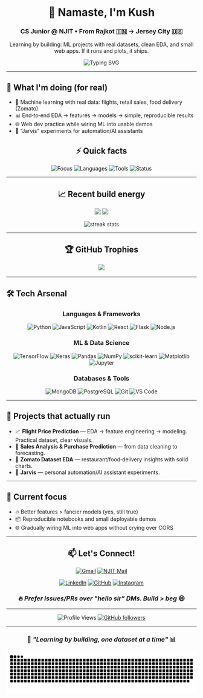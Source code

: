 <div align="center">

# 👋 Namaste, I'm Kush

### CS Junior @ NJIT • From Rajkot 🇮🇳 → Jersey City 🇺🇸  
Learning by building: ML projects with real datasets, clean EDA, and small web apps. If it runs and plots, it ships.

<img src="https://readme-typing-svg.herokuapp.com?font=Fira+Code&pause=1000&color=36BCF7FF&width=435&lines=Machine+Learning+Engineer;Data+Science+Enthusiast;Full+Stack+Developer;AI+%26+Automation+Explorer" alt="Typing SVG" />

---

</div>

## 🚀 What I'm doing (for real)
- 🤖 Machine learning with real data: flights, retail sales, food delivery (Zomato)  
- 📊 End‑to‑end EDA → features → models → simple, reproducible results  
- 🌐 Web dev practice while wiring ML into usable demos  
- 🧠 "Jarvis" experiments for automation/AI assistants

<div align="center">

## ⚡ Quick facts
![Focus](https://img.shields.io/badge/Focus-ML%20%26%20EDA-blue?style=for-the-badge&logoColor=white) 
![Languages](https://img.shields.io/badge/Languages-Python%20%7C%20JS%20%7C%20Kotlin-green?style=for-the-badge&logoColor=white)
![Tools](https://img.shields.io/badge/Tools-Pandas%20%7C%20sklearn%20%7C%20React%20%7C%20Jupyter-orange?style=for-the-badge&logoColor=white)
![Status](https://img.shields.io/badge/Open_to-Collab-8A2BE2?style=for-the-badge&logoColor=white)

---

## 📈 Recent build energy

<p>
  <img height="180em" src="https://github-readme-stats-eight-theta.vercel.app/api?username=KushDev19&show_icons=true&theme=tokyonight&include_all_commits=true&count_private=true&hide_border=true"/>
  <img height="180em" src="https://github-readme-stats-eight-theta.vercel.app/api/top-langs/?username=KushDev19&layout=compact&langs_count=8&theme=tokyonight&hide_border=true"/>
</p>

<img width="390" src="https://streak-stats.demolab.com?user=KushDev19&count_private=true&theme=tokyonight&border_radius=10&hide_border=true" alt="streak stats"/>

---

## 🏆 GitHub Trophies
<img src="https://github-profile-trophy.vercel.app/?username=KushDev19&theme=tokyonight&no-frame=true&no-bg=true&margin-w=4&row=1" />

---

</div>

## 🛠️ Tech Arsenal

<div align="center">

### Languages & Frameworks
![Python](https://img.shields.io/badge/Python-3776AB?style=for-the-badge&logo=python&logoColor=white)
![JavaScript](https://img.shields.io/badge/JavaScript-F7DF1E?style=for-the-badge&logo=javascript&logoColor=black)
![Kotlin](https://img.shields.io/badge/Kotlin-0095D5?style=for-the-badge&logo=kotlin&logoColor=white)
![React](https://img.shields.io/badge/React-20232A?style=for-the-badge&logo=react&logoColor=61DAFB)
![Flask](https://img.shields.io/badge/Flask-000000?style=for-the-badge&logo=flask&logoColor=white)
![Node.js](https://img.shields.io/badge/Node.js-43853D?style=for-the-badge&logo=node.js&logoColor=white)

### ML & Data Science
![TensorFlow](https://img.shields.io/badge/TensorFlow-FF6F00?style=for-the-badge&logo=tensorflow&logoColor=white)
![Keras](https://img.shields.io/badge/Keras-D00000?style=for-the-badge&logo=keras&logoColor=white)
![Pandas](https://img.shields.io/badge/Pandas-150458?style=for-the-badge&logo=pandas&logoColor=white)
![NumPy](https://img.shields.io/badge/NumPy-013243?style=for-the-badge&logo=numpy&logoColor=white)
![scikit-learn](https://img.shields.io/badge/scikit--learn-F7931E?style=for-the-badge&logo=scikit-learn&logoColor=white)
![Matplotlib](https://img.shields.io/badge/Matplotlib-11557c?style=for-the-badge&logo=python&logoColor=white)
![Jupyter](https://img.shields.io/badge/Jupyter-F37626?style=for-the-badge&logo=jupyter&logoColor=white)

### Databases & Tools
![MongoDB](https://img.shields.io/badge/MongoDB-4EA94B?style=for-the-badge&logo=mongodb&logoColor=white)
![PostgreSQL](https://img.shields.io/badge/PostgreSQL-316192?style=for-the-badge&logo=postgresql&logoColor=white)
![Git](https://img.shields.io/badge/Git-F05032?style=for-the-badge&logo=git&logoColor=white)
![VS Code](https://img.shields.io/badge/VS%20Code-007ACC?style=for-the-badge&logo=visual-studio-code&logoColor=white)

</div>


---

## 🚀 Projects that actually run
- 📈 **Flight Price Prediction** — EDA → feature engineering → modeling. Practical dataset, clear visuals.
- 🏪 **Sales Analysis & Purchase Prediction** — from data cleaning to forecasting.
- 🍕 **Zomato Dataset EDA** — restaurant/food‑delivery insights with solid charts.
- 🤖 **Jarvis** — personal automation/AI assistant experiments.

---

## 🎯 Current focus
- 🔥 Better features > fancier models (yes, still true)  
- 📦 Reproducible notebooks and small deployable demos  
- 🌐 Gradually wiring ML into web apps without crying over CORS

---

<div align="center">

## 📫 Let's Connect!

[![Gmail](https://img.shields.io/badge/Gmail-kush.m.rank%40gmail.com-D14836?style=for-the-badge&logo=gmail&logoColor=white)](mailto:kush.m.rank@gmail.com?subject=Hey%20Kush%20-%20from%20GitHub&body=Hi%20Kush%2C%20I%20saw%20your%20profile...)
[![NJIT Mail](https://img.shields.io/badge/NJIT-kr553%40njit.edu-CC0000?style=for-the-badge&logo=gmail&logoColor=white)](mailto:kr553@njit.edu?subject=Hi%20from%20NJIT&body=Hi%20Kush%2C)

[![LinkedIn](https://img.shields.io/badge/LinkedIn-kush--rank-0077B5?style=for-the-badge&logo=linkedin&logoColor=white)](https://linkedin.com/in/kush-rank-795377331)
[![GitHub](https://img.shields.io/badge/GitHub-KushDev19-181717?style=for-the-badge&logo=github&logoColor=white)](https://github.com/KushDev19)
[![Instagram](https://img.shields.io/badge/Instagram-@kush.rank-E4405F?style=for-the-badge&logo=instagram&logoColor=white)](https://www.instagram.com/kush.rank)

### 🔥 *Prefer issues/PRs over "hello sir" DMs. Build > beg* 😄

---

![Profile Views](https://komarev.com/ghpvc/?username=KushDev19&label=Profile%20views&color=0e75b6&style=flat)
[![GitHub followers](https://img.shields.io/github/followers/KushDev19?label=Follow&style=social)](https://github.com/KushDev19/?tab=follow)

</div>

---

<div align="center">

### 🌟 *"Learning by building, one dataset at a time"* 📊

<img src="https://raw.githubusercontent.com/Platane/snk/output/github-contribution-grid-snake.svg" alt="Snake animation" />

</div>
